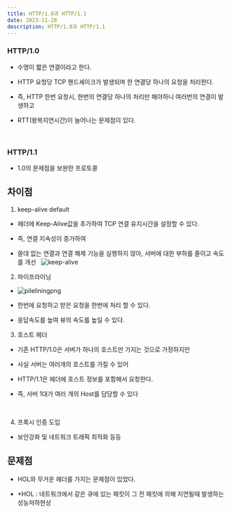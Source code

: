 ```yaml
---
title: HTTP/1.0과 HTTP/1.1
date: 2023-11-28
description: HTTP/1.0과 HTTP/1.1
---
```


### HTTP/1.0

- 수명이 짧은 연결이라고 한다.

- HTTP 요청당 TCP 핸드셰이크가 발생되며 한 연결당 하나의 요청을 처리한다.

- 즉, HTTP 한번 요청시, 한번의 연결당 하나의 처리만 해야하니 여러번의 연결이 발생하고

- RTT(왕복지연시간)이 늘어나는 문제점이 있다.

&nbsp;&nbsp;

### HTTP/1.1

- 1.0의 문제점을 보완한 프로토콜

## 차이점

1. keep-alive default

- 헤더에 Keep-Alive값을 추가하여 TCP 연결 유지시간을 설정할 수 있다.

- 즉, 연결 지속성이 증가하여

- 쓸데 없는 연결과 연결 해제 기능을 실행하지 않아, 서버에 대한 부하를 줄이고 속도를 개선
  &nbsp;
  ![keep-alive](/images/keep-alive.png)
  &nbsp;&nbsp;

2. 파이프라이닝
   &nbsp;

- ![pileliningpng](/images/pileliningpng.png)
  &nbsp;

- 한번에 요청하고 받은 요청을 한번에 처리 할 수 있다.

- 응답속도를 높여 뷰의 속도를 높일 수 있다.
  &nbsp;&nbsp;

3. 호스트 헤더

- 기존 HTTP/1.0은 서버가 하나의 호스트만 가지는 것으로 가정하지만

- 사실 서버는 여러개의 호스트를 가질 수 있어

- HTTP/1.1은 헤더에 호스트 정보를 포함해서 요청한다.

- 즉, 서버 1대가 여러 개의 Host를 담당할 수 있다

&nbsp;&nbsp;

4. 프록시 인증 도입

- 보안강화 및 네트워크 트래픽 최적화 등등

## 문제점

- HOL와 무거운 헤더를 가지는 문제점이 있었다.

- \*HOL : 네트워크에서 같은 큐에 있는 패킷이 그 전 패킷에 의해 지연될때 발생하는 성능저하현상

